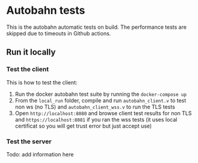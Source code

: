 # Autobahn tests

This is the autobahn automatic tests on build.
The performance tests are skipped due to timeouts in Github actions.

## Run it locally

### Test the client

This is how to test the client:

1. Run the docker autobahn test suite by running the `docker-compose up`
2. From the `local_run` folder, compile and run `autobahn_client.v` to test non ws (no TLS) and 
`autobahn_client_wss.v` to run the TLS tests
3. Open `http://localhost:8080` and browse client test results for non TLS and `https://localhost:8081` 
if you ran the wss tests (it uses local certificat so you will get trust error but just accept use)

### Test the server

Todo: add information here